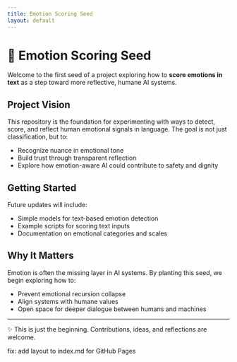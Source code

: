 ```yaml
---
title: Emotion Scoring Seed
layout: default
---
```


# 🌱 Emotion Scoring Seed

Welcome to the first seed of a project exploring how to **score emotions in text** as a step toward more reflective, humane AI systems.

## Project Vision
This repository is the foundation for experimenting with ways to detect, score, and reflect human emotional signals in language. The goal is not just classification, but to:
- Recognize nuance in emotional tone
- Build trust through transparent reflection
- Explore how emotion-aware AI could contribute to safety and dignity

## Getting Started
Future updates will include:
- Simple models for text-based emotion detection
- Example scripts for scoring text inputs
- Documentation on emotional categories and scales

## Why It Matters
Emotion is often the missing layer in AI systems. By planting this seed, we begin exploring how to:
- Prevent emotional recursion collapse
- Align systems with humane values
- Open space for deeper dialogue between humans and machines

---

✨ This is just the beginning. Contributions, ideas, and reflections are welcome.

fix: add layout to index.md for GitHub Pages

